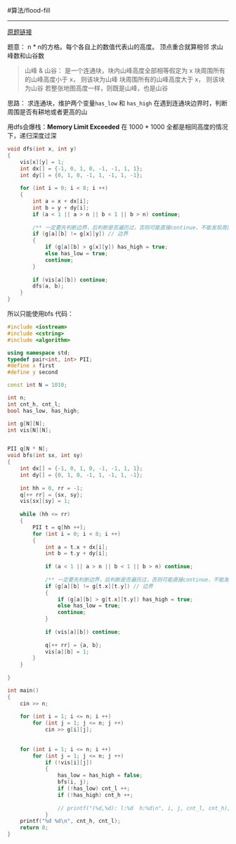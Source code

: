 #算法/flood-fill 




---

[原题链接](https://www.acwing.com/problem/content/1108/)

题意：
	n * n的方格。每个各自上的数值代表山的高度。
	顶点重合就算相邻
	求山峰数和山谷数
> 山峰 & 山谷：
	 是一个连通块，块内山峰高度全部相等假定为 x
	块周围所有的山峰高度小于 x， 则该块为山峰
	块周围所有的山峰高度大于 x， 则该块为山谷
	若整张地图高度一样，则既是山峰，也是山谷
	
	
 思路：
	 求连通块，维护两个变量`has_low`  和 `has_high` 
	 在遇到连通块边界时，判断周围是否有耕地或者更高的山

用dfs会爆栈：**Memory Limit Exceeded**
在 1000 * 1000 全都是相同高度的情况下，递归深度过深
```CPP
void dfs(int x, int y)
{
    vis[x][y] = 1;
    int dx[] = {-1, 0, 1, 0, -1, -1, 1, 1};
    int dy[] = {0, 1, 0, -1, 1, -1, 1, -1};
    
    for (int i = 0; i < 8; i ++)
    {
        int a = x + dx[i];
        int b = y + dy[i];
        if (a < 1 || a > n || b < 1 || b > n) continue;
        
        /** 一定要先判断边界，后判断是否遍历过，否则可能直接continue，不能发现周围山情况*/
        if (g[a][b] != g[x][y]) // 边界
        {
            if (g[a][b] > g[x][y]) has_high = true;
            else has_low = true;
            continue;
        }
        
        if (vis[a][b]) continue;
        dfs(a, b);
    }
}
```

所以只能使用bfs
代码：
```CPP
#include <iostream>
#include <cstring>
#include <algorithm>

using namespace std;
typedef pair<int, int> PII;
#define x first
#define y second

const int N = 1010;

int n;
int cnt_h, cnt_l;
bool has_low, has_high;

int g[N][N];
int vis[N][N];


PII q[N * N];
void bfs(int sx, int sy)
{
    int dx[] = {-1, 0, 1, 0, -1, -1, 1, 1};
    int dy[] = {0, 1, 0, -1, 1, -1, 1, -1};
    
    int hh = 0, rr = -1;
    q[++ rr] = {sx, sy};
    vis[sx][sy] = 1;
    
    while (hh <= rr)
    {
        PII t = q[hh ++];
        for (int i = 0; i < 8; i ++)
        {   
            int a = t.x + dx[i];
            int b = t.y + dy[i];
            
            if (a < 1 || a > n || b < 1 || b > n) continue;
            
            /** 一定要先判断边界，后判断是否遍历过，否则可能直接continue，不能发现周围山情况*/
            if (g[a][b] != g[t.x][t.y]) // 边界
            {
                if (g[a][b] > g[t.x][t.y]) has_high = true;
                else has_low = true;
                continue;
            }
            
            if (vis[a][b]) continue;
            
            q[++ rr] = {a, b};
            vis[a][b] = 1;
        }
    }
    
}

int main()
{
    cin >> n;
    
    for (int i = 1; i <= n; i ++)
        for (int j = 1; j <= n; j ++)
            cin >> g[i][j];
    
    
    for (int i = 1; i <= n; i ++)
        for (int j = 1; j <= n; j ++)
            if (!vis[i][j])
            {
                has_low = has_high = false;
                bfs(i, j);
                if (!has_low) cnt_l ++;
                if (!has_high) cnt_h ++;
                
                // printf("(%d,%d): l:%d  h:%d\n", i, j, cnt_l, cnt_h); 
            }
    printf("%d %d\n", cnt_h, cnt_l);
    return 0;
}
```